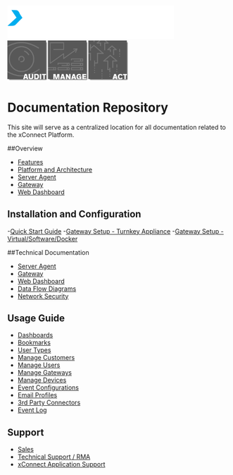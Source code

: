 <p class="aligncenter">
    <img src="images/xconnect_logo.png" style="max-width:75%;" alt="" />
    <img src="images/audit_manage_act.png" style="max-width:55%;" alt="" />
</p>

<div class="aligncenter">
    <h1> Documentation Repository </h1>
</div>


This site will serve as a centralized location for all 
documentation related to the xConnect Platform. 

##Overview
- [Features](/xconnect_docs/Platform_Overview)
- [Platform and Architecture](/xconnect_docs/Platform_Overview)
- [Server Agent](/xconnect_docs/Platform_Overview/#xconnect-server-agent)
- [Gateway](/xconnect_docs/Platform_Overview/#xconnect-gateway)
- [Web Dashboard](/xconnect_docs/Platform_Overview/#xconnect-web-dashboard)

## Installation and Configuration
-[Quick Start Guide](/xconnect_docs/Getting_Started)
-[Gateway Setup - Turnkey Appliance](/xconnect_docs/Gateway_Turnkey)
-[Gateway Setup - Virtual/Software/Docker](/xconnect_docs/Gateway_Docker)

##Technical Documentation
- [Server Agent](/xconnect_docs/Agent_Overview)
- [Gateway](/xconnect_docs/Gateway_Overview)
- [Web Dashboard](/xconnect_docs/Dashboard_Overview)
- [Data Flow Diagrams](/xconnect_docs/Data_Flow)
- [Network Security](/xconnect_docs/Network_Security)

## Usage Guide
- [Dashboards](/xconnect_docs/Usage_Dashboards)
- [Bookmarks](/xconnect_docs/Usage_Bookmarks)
- [User Types](/xconnect_docs/Usage_Roles)
- [Manage Customers](/xconnect_docs/Usage_ManageCustomers)
- [Manage Users](/xconnect_docs/Usage_ManageUsers)
- [Manage Gateways](/xconnect_docs/Usage_ManageGateways)
- [Manage Devices](/xconnect_docs/Usage_ManageDevices)
- [Event Configurations](/xconnect_docs/Usage_ManageEventConfigurations)
- [Email Profiles](/xconnect_docs/Usage_ManageEmailProfiles)
- [3rd Party Connectors](/xconnect_docs/Usage_ManageConnectors)
- [Event Log](/xconnect_docs/Usage_EventLogs)


## Support
- [Sales](/xconnect_docs/Support)
- [Technical Support / RMA](/xconnect_docs/Support)
- [xConnect Application Support](/xconnect_docs/Support)

